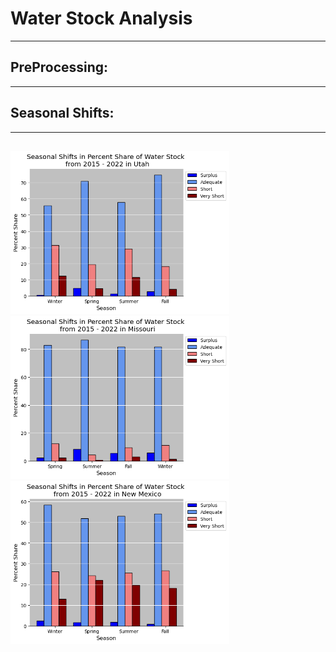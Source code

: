 # Water Stock Analysis

-------

## PreProcessing: 

--------

## Seasonal Shifts:

------

## 
<p float="left">
  <img src="/Utah_seasonal.png" width="350" />
  <img src="/Missouri_seasonal.png" width="350" /> 
  <img src="/NewMexico_seasonal.png" width="350" />
</p>
